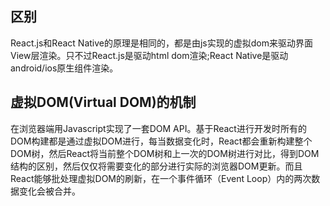 ## 区别
React.js和React Native的原理是相同的，都是由js实现的虚拟dom来驱动界面View层渲染。只不过React.js是驱动html dom渲染;React Native是驱动android/ios原生组件渲染。

## 虚拟DOM(Virtual DOM)的机制
在浏览器端用Javascript实现了一套DOM API。基于React进行开发时所有的DOM构建都是通过虚拟DOM进行，每当数据变化时，React都会重新构建整个DOM树，然后React将当前整个DOM树和上一次的DOM树进行对比，得到DOM结构的区别，然后仅仅将需要变化的部分进行实际的浏览器DOM更新。而且React能够批处理虚拟DOM的刷新，在一个事件循环（Event Loop）内的两次数据变化会被合并。
